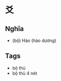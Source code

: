 # 爻

## Nghĩa
* (bộ) Hào (hào dương)

## Tags
* bộ thủ
* bộ thủ 4 nét

<script>window.HANZI_FIELD='爻';</script>